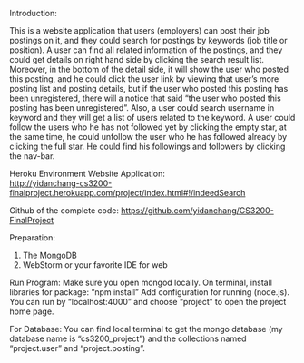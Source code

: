 Introduction:

This is a website application that users (employers) can post their job postings on it, and they could search for postings by keywords (job title or position). A user can find all related information of the postings, and they could get details on right hand side by clicking the search result list. Moreover, in the bottom of the detail side, it will show the user who posted this posting, and he could click the user link by viewing that user’s more posting list and posting details, but if the user who posted this posting has been unregistered, there will a notice that said “the user who posted this posting has been unregistered”. Also, a user could search username in keyword and they will get a list of users related to the keyword. A user could follow the users who he has not followed yet by clicking the empty star, at the same time, he could unfollow the user who he has followed already by clicking the full star. He could find his followings and followers by clicking the nav-bar.

Heroku Environment Website Application:                                         
http://yidanchang-cs3200-finalproject.herokuapp.com/project/index.html#!/indeedSearch

Github of the complete code:
https://github.com/yidanchang/CS3200-FinalProject


Preparation:
1.	The MongoDB
2.	WebStorm or your favorite IDE for web


Run Program:
Make sure you open mongod locally.
On terminal, install libraries for package: “npm install”
Add configuration for running (node.js).
You can run by “localhost:4000” and choose “project” to open the project home page.

For Database:
You can find local terminal to get the mongo database (my database name is “cs3200_project”) and the collections named “project.user” and “project.posting”.



